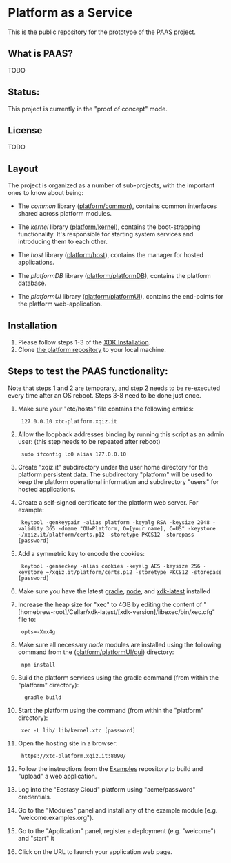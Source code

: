 # Platform as a Service #

This is the public repository for the prototype of the PAAS project.

## What is PAAS?

TODO

## Status:

This project is currently in the "proof of concept" mode.

## License

TODO

## Layout

The project is organized as a number of sub-projects, with the important ones to know about being:

* The *common* library ([platform/common](./common)), contains common interfaces shared across platform modules. 
  
* The *kernel* library ([platform/kernel](./kernel)), contains the boot-strapping functionality. It's responsible for starting system services and introducing them to each other. 
  
* The *host* library ([platform/host](./host)), contains the manager for hosted applications.

* The *platformDB* library ([platform/platformDB](./platformDB)), contains the platform database. 

* The *platformUI* library ([platform/platformUI](./platformUI)), contains the end-points for the platform web-application. 
  
## Installation

1. Please follow steps 1-3 of the [XDK Installation](https://github.com/xtclang/xvm#installation).
2. Clone [the platform repository](https://github.com/xtclang/platform) to your local machine.

## Steps to test the PAAS functionality:

Note that steps 1 and 2 are temporary, and step 2 needs to be re-executed every time after an OS reboot. Steps 3-8 need to be done just once.

1. Make sure your "etc/hosts" file contains the following entries:

        127.0.0.10 xtc-platform.xqiz.it

2. Allow the loopback addresses binding by running this script as an admin user: (this step needs to be repeated after reboot)

        sudo ifconfig lo0 alias 127.0.0.10

3. Create "xqiz.it" subdirectory under the user home directory for the platform persistent data. The subdirectory "platform" will be used to keep the platform operational information and subdirectory "users" for hosted applications.

4. Create a self-signed certificate for the platform web server. For example:
   
        keytool -genkeypair -alias platform -keyalg RSA -keysize 2048 -validity 365 -dname "OU=Platform, O=[your name], C=US" -keystore ~/xqiz.it/platform/certs.p12 -storetype PKCS12 -storepass [password]

5. Add a symmetric key to encode the cookies:

        keytool -genseckey -alias cookies -keyalg AES -keysize 256 -keystore ~/xqiz.it/platform/certs.p12 -storetype PKCS12 -storepass [password]
   
6. Make sure you have the latest [gradle](https://gradle.org/), [node](https://nodejs.org/en), and  [xdk-latest](https://github.com/xtclang/xvm#readme) installed

7. Increase the heap size for "xec" to 4GB by editing the content of "[homebrew-root]/Cellar/xdk-latest/[xdk-version]/libexec/bin/xec.cfg" file to:

        opts=-Xmx4g

8. Make sure all necessary *node* modules are installed using the following command from the ([platform/platformUI/gui](./platformUI/gui)) directory:
   
        npm install
 
9. Build the platform services using the gradle command (from within the "platform" directory):

         gradle build

10. Start the platform using the command (from within the "platform" directory):

         xec -L lib/ lib/kernel.xtc [password]

11. Open the hosting site in a browser: 

         https://xtc-platform.xqiz.it:8090/

12. Follow the instructions from the [Examples](https://github.com/xtclang/examples) repository to build and "upload" a web application.
13. Log into the "Ecstasy Cloud" platform using "acme/password" credentials.
14. Go to the "Modules" panel and install any of the example module (e.g. "welcome.examples.org").
15. Go to the "Application" panel, register a deployment (e.g. "welcome") and "start" it  
16. Click on the URL to launch your application web page.